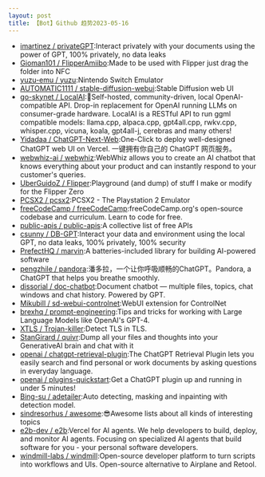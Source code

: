 ```yaml
---
layout: post
title: 【Bot】Github 趋势2023-05-16
---
```


* [imartinez / privateGPT](https://github.com/imartinez/privateGPT):Interact privately with your documents using the power of GPT, 100% privately, no data leaks
* [Gioman101 / FlipperAmiibo](https://github.com/Gioman101/FlipperAmiibo):Made to be used with Flipper just drag the folder into NFC
* [yuzu-emu / yuzu](https://github.com/yuzu-emu/yuzu):Nintendo Switch Emulator
* [AUTOMATIC1111 / stable-diffusion-webui](https://github.com/AUTOMATIC1111/stable-diffusion-webui):Stable Diffusion web UI
* [go-skynet / LocalAI](https://github.com/go-skynet/LocalAI):🤖Self-hosted, community-driven, local OpenAI-compatible API. Drop-in replacement for OpenAI running LLMs on consumer-grade hardware. LocalAI is a RESTful API to run ggml compatible models: llama.cpp, alpaca.cpp, gpt4all.cpp, rwkv.cpp, whisper.cpp, vicuna, koala, gpt4all-j, cerebras and many others!
* [Yidadaa / ChatGPT-Next-Web](https://github.com/Yidadaa/ChatGPT-Next-Web):One-Click to deploy well-designed ChatGPT web UI on Vercel. 一键拥有你自己的 ChatGPT 网页服务。
* [webwhiz-ai / webwhiz](https://github.com/webwhiz-ai/webwhiz):WebWhiz allows you to create an AI chatbot that knows everything about your product and can instantly respond to your customer's queries.
* [UberGuidoZ / Flipper](https://github.com/UberGuidoZ/Flipper):Playground (and dump) of stuff I make or modify for the Flipper Zero
* [PCSX2 / pcsx2](https://github.com/PCSX2/pcsx2):PCSX2 - The Playstation 2 Emulator
* [freeCodeCamp / freeCodeCamp](https://github.com/freeCodeCamp/freeCodeCamp):freeCodeCamp.org's open-source codebase and curriculum. Learn to code for free.
* [public-apis / public-apis](https://github.com/public-apis/public-apis):A collective list of free APIs
* [csunny / DB-GPT](https://github.com/csunny/DB-GPT):Interact your data and environment using the local GPT, no data leaks, 100% privately, 100% security
* [PrefectHQ / marvin](https://github.com/PrefectHQ/marvin):A batteries-included library for building AI-powered software
* [pengzhile / pandora](https://github.com/pengzhile/pandora):潘多拉，一个让你呼吸顺畅的ChatGPT。Pandora, a ChatGPT that helps you breathe smoothly.
* [dissorial / doc-chatbot](https://github.com/dissorial/doc-chatbot):Document chatbot — multiple files, topics, chat windows and chat history. Powered by GPT.
* [Mikubill / sd-webui-controlnet](https://github.com/Mikubill/sd-webui-controlnet):WebUI extension for ControlNet
* [brexhq / prompt-engineering](https://github.com/brexhq/prompt-engineering):Tips and tricks for working with Large Language Models like OpenAI's GPT-4.
* [XTLS / Trojan-killer](https://github.com/XTLS/Trojan-killer):Detect TLS in TLS.
* [StanGirard / quivr](https://github.com/StanGirard/quivr):Dump all your files and thoughts into your GenerativeAI brain and chat with it
* [openai / chatgpt-retrieval-plugin](https://github.com/openai/chatgpt-retrieval-plugin):The ChatGPT Retrieval Plugin lets you easily search and find personal or work documents by asking questions in everyday language.
* [openai / plugins-quickstart](https://github.com/openai/plugins-quickstart):Get a ChatGPT plugin up and running in under 5 minutes!
* [Bing-su / adetailer](https://github.com/Bing-su/adetailer):Auto detecting, masking and inpainting with detection model.
* [sindresorhus / awesome](https://github.com/sindresorhus/awesome):😎Awesome lists about all kinds of interesting topics
* [e2b-dev / e2b](https://github.com/e2b-dev/e2b):Vercel for AI agents. We help developers to build, deploy, and monitor AI agents. Focusing on specialized AI agents that build software for you - your personal software developers.
* [windmill-labs / windmill](https://github.com/windmill-labs/windmill):Open-source developer platform to turn scripts into workflows and UIs. Open-source alternative to Airplane and Retool.
